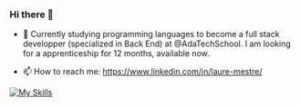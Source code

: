 ### Hi there 👋

- 🌱 Currently studying programming languages to become a full stack developper (specialized in Back End) at @AdaTechSchool. I am looking for a apprenticeship for 12 months, available now. 

- 📫 How to reach me: https://www.linkedin.com/in/laure-mestre/

[![My Skills](https://skillicons.dev/icons?i=go,laravel,py,swift,vite,js,nodejs,php,tailwind,d3,git,vscode&theme=light)](https://skillicons.dev)
